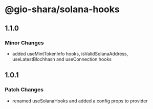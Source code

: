 # @gio-shara/solana-hooks

## 1.1.0

### Minor Changes

- added useMintTokenInfo hooks, isValidSolanaAddress, useLatestBlochhash and useConnection hooks

## 1.0.1

### Patch Changes

- renamed useSolanaHooks and added a config props to provider
